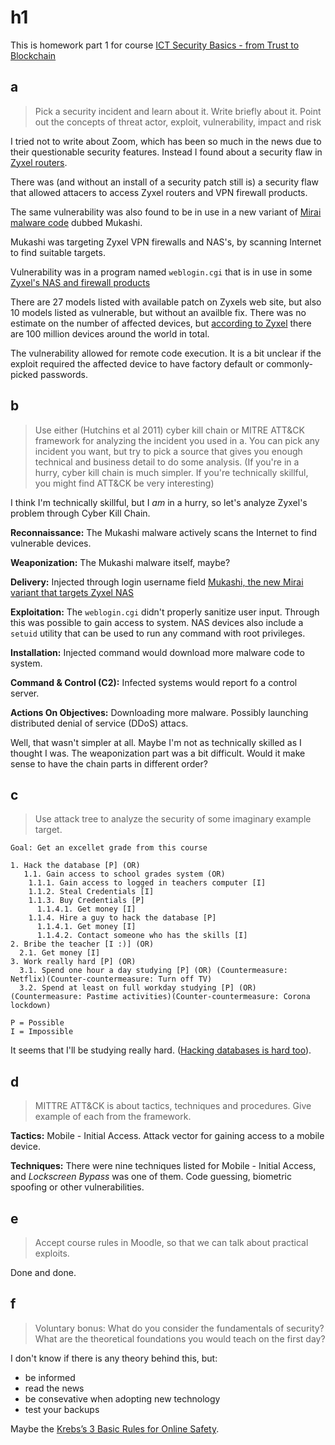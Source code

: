 # h1

This is homework part 1 for course [ICT Security Basics - from Trust to Blockchain][8]

## a

> Pick a security incident and learn about it. Write briefly about it. Point out
> the concepts of threat actor, exploit, vulnerability, impact and risk

I tried not to write about Zoom, which has been so much in the news due to their
questionable security features. Instead I found about a security flaw in
[Zyxel routers][1].

There was (and without an install of a security patch still is) a security flaw
that allowed attacers to access Zyxel routers and VPN firewall products.

The same vulnerability was also found to be in use in a new variant of
[Mirai malware code][2] dubbed
Mukashi.

Mukashi was targeting Zyxel VPN firewalls and NAS's, by scanning Internet to
find suitable targets.

Vulnerability was in a program named `weblogin.cgi` that is in use in some
[Zyxel's NAS and firewall products][3]

There are 27 models listed with available patch on Zyxels web site, but also
10 models listed as vulnerable, but without an availble fix. There was no
estimate on the number of affected devices, but
[according to Zyxel][4]
there are 100 million devices around the world in total.

The vulnerability allowed for remote code execution. It is a bit unclear if the exploit required
the affected device to have factory default or commonly-picked passwords.

## b

> Use either (Hutchins et al 2011) cyber kill chain or MITRE ATT&CK framework
> for analyzing the incident you used in a. You can pick any incident you want,
> but try to pick a source that gives you enough technical and business detail
> to do some analysis. (If you're in a hurry, cyber kill chain is much simpler.
> If you're technically skillful, you might find ATT&CK be very interesting)

I think I'm technically skillful, but I _am_ in a hurry, so let's analyze
Zyxel's problem through Cyber Kill Chain.

**Reconnaissance:** The Mukashi malware actively scans the Internet to find
vulnerable devices.

**Weaponization:** The Mukashi malware itself, maybe?

**Delivery:** Injected through login username field
[Mukashi, the new Mirai variant that targets Zyxel NAS][5]

**Exploitation:** The `weblogin.cgi` didn't properly sanitize user input.
Through this was possible to gain access to system. NAS devices also include a
`setuid` utility that can be used to run any command with root privileges.

**Installation:** Injected command would download more malware code to system.

**Command & Control (C2):** Infected systems would report fo a control server.

**Actions On Objectives:** Downloading more malware. Possibly launching
distributed denial of service (DDoS) attacs.

Well, that wasn't simpler at all. Maybe I'm not as technically skilled as I
thought I was. The weaponization part was a bit difficult. Would it make sense
to have the chain parts in different order?

## c

> Use attack tree to analyze the security of some imaginary example target.

```text
Goal: Get an excellet grade from this course

1. Hack the database [P] (OR)
   1.1. Gain access to school grades system (OR)
    1.1.1. Gain access to logged in teachers computer [I]
    1.1.2. Steal Credentials [I]
    1.1.3. Buy Credentials [P]
      1.1.4.1. Get money [I]
    1.1.4. Hire a guy to hack the database [P]
      1.1.4.1. Get money [I]
      1.1.4.2. Contact someone who has the skills [I]
2. Bribe the teacher [I :)] (OR)
  2.1. Get money [I]
3. Work really hard [P] (OR)
  3.1. Spend one hour a day studying [P] (OR) (Countermeasure: Netflix)(Counter-countermeasure: Turn off TV)
  3.2. Spend at least on full workday studying [P] (OR) (Countermeasure: Pastime activities)(Counter-countermeasure: Corona lockdown)

P = Possible
I = Impossible
```

It seems that I'll be studying really hard. ([Hacking databases is hard too][6]).

## d

> MITTRE ATT&CK is about tactics, techniques and procedures. Give example of
> each from the framework.

**Tactics:** Mobile - Initial Access. Attack vector for gaining access to a
mobile device.

**Techniques:** There were nine techniques listed for Mobile - Initial Access,
and _Lockscreen Bypass_ was one of them. Code guessing, biometric spoofing or
other vulnerabilities.

## e

> Accept course rules in Moodle, so that we can talk about practical exploits.

Done and done.

## f

> Voluntary bonus: What do you consider the fundamentals of security? What are
> the theoretical foundations you would teach on the first day?

I don't know if there is any theory behind this, but:

* be informed
* read the news
* be consevative when adopting new technology
* test your backups

Maybe the [Krebs’s 3 Basic Rules for Online Safety][7].

[1]: https://krebsonsecurity.com/2020/03/zxyel-flaw-powers-new-mirai-iot-botnet-strain/
[2]: https://en.wikipedia.org/wiki/Mirai_(malware)
[3]: https://www.zyxel.com/support/remote-code-execution-vulnerability-of-NAS-products.shtml
[4]: https://www.zyxel.com/fi/fi/about_zyxel/company_overview.shtml
[5]: https://securityaffairs.co/wordpress/100116/cyber-crime/mukashi-mirai-variant-targets-zyxel.html
[6]: http://nedroid.com/2012/05/honk-the-databus/
[7]: https://krebsonsecurity.com/2011/05/krebss-3-basic-rules-for-online-safety/
[8]: http://terokarvinen.com/2020/ict-security-basics-from-trust-to-blockchain-itc4hm003-3001-2020-spring/#h1